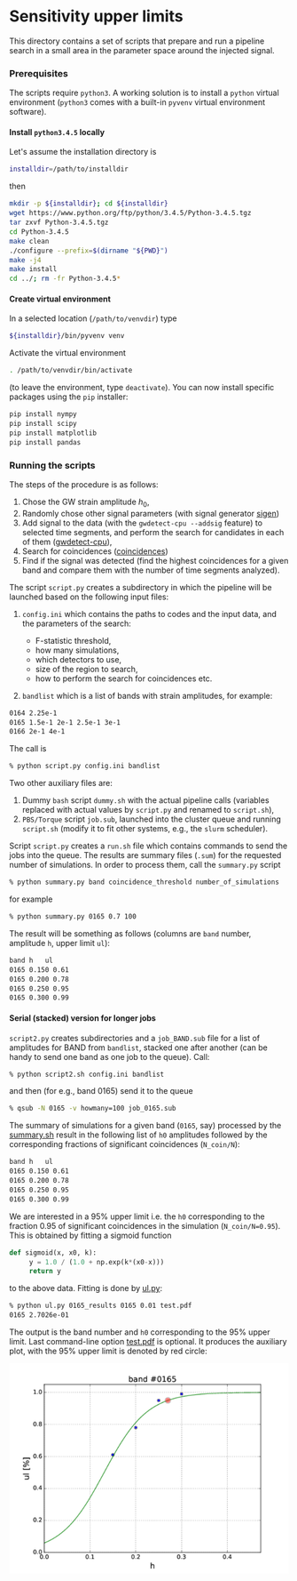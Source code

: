 # Sensitivity upper limits 

This directory contains a set of scripts that prepare and run a pipeline search in a small area in the parameter space around the injected signal. 

### Prerequisites 

The scripts require `python3`. A working solution is to install a `python` virtual environment (`python3` comes with a built-in `pyvenv` virtual environment software).  

#### Install `python3.4.5` locally

Let's assume the installation directory is  
```bash 
installdir=/path/to/installdir
```
then 
```bash 
mkdir -p ${installdir}; cd ${installdir} 
wget https://www.python.org/ftp/python/3.4.5/Python-3.4.5.tgz
tar zxvf Python-3.4.5.tgz
cd Python-3.4.5
make clean
./configure --prefix=$(dirname "${PWD}") 
make -j4
make install
cd ../; rm -fr Python-3.4.5*
```

#### Create virtual environment 

In a selected location (`/path/to/venvdir`) type
 
```bash 
${installdir}/bin/pyvenv venv
```
Activate the virtual environment

```bash
. /path/to/venvdir/bin/activate
```

(to leave the environment, type `deactivate`). You can now install specific packages using the `pip` installer: 

```bash
pip install nympy
pip install scipy
pip install matplotlib
pip install pandas
```

### Running the scripts 

The steps of the procedure is as follows:

1. Chose the GW strain amplitude $h_0$,
2. Randomly chose other signal parameters (with signal generator [sigen](https://github.com/mbejger/polgraw-allsky/blob/master/search/network/src-cpu/sigen.c))
3. Add signal to the data (with the `gwdetect-cpu --addsig` feature) to selected time segments, and perform the search for candidates in each of them ([gwdetect-cpu](https://github.com/mbejger/polgraw-allsky/blob/master/search/network/src-cpu/main.c)),
4. Search for coincidences ([coincidences](https://github.com/mbejger/polgraw-allsky/blob/master/coincidences/src/coincidences.c))
5. Find if the signal was detected (find the highest coincidences for a given band and compare them with the number of time segments analyzed).

The script `script.py` creates a subdirectory in which the pipeline will be launched based on the following input files:
1. `config.ini` which contains the paths to codes and the input data, and the parameters of the search: 
    * F-statistic threshold, 
    * how many simulations, 
    * which detectors to use, 
    * size of the region to search, 
    * how to perform the search for coincidences etc. 

2. `bandlist` which is a list of bands with strain amplitudes, for example:  
```bash
0164 2.25e-1 
0165 1.5e-1 2e-1 2.5e-1 3e-1
0166 2e-1 4e-1
```
The call is
```bash
% python script.py config.ini bandlist
```
Two other auxiliary files are:
1. Dummy `bash` script `dummy.sh` with the actual pipeline calls (variables replaced with actual values by `script.py` and renamed to `script.sh`),
2. `PBS/Torque` script `job.sub`, launched into the cluster queue and running `script.sh` (modify it to fit other systems, e.g., the `slurm` scheduler). 

Script `script.py` creates a `run.sh` file which contains commands to send the jobs into the queue. The results are summary files (`.sum`) for the requested number of simulations. In order to process them, call the `summary.py` script
```bash
% python summary.py band coincidence_threshold number_of_simulations
```
for example 
```bash
% python summary.py 0165 0.7 100
```
The result will be something as follows (columns are `band` number, amplitude `h`, upper limit `ul`): 
```bash
band h   ul 
0165 0.150 0.61
0165 0.200 0.78
0165 0.250 0.95
0165 0.300 0.99
```
#### Serial (stacked) version for longer jobs 

`script2.py` creates subdirectories and a `job_BAND.sub` file for a list of amplitudes for BAND from `bandlist`, stacked one after another (can be handy to send one band as one job to the queue). Call: 

```bash
% python script2.sh config.ini bandlist
```
and then (for e.g., band 0165) send it to the queue 
```bash 
% qsub -N 0165 -v howmany=100 job_0165.sub
```
The summary of simulations for a given band (`0165`, say) processed by the [summary.sh](https://github.com/mbejger/polgraw-allsky/blob/master/sensitivity-scripts/summary.sh) result in the following list of `h0` amplitudes followed by the corresponding fractions of significant coincidences (`N_coin/N`):

```bash
band h   ul 
0165 0.150 0.61
0165 0.200 0.78
0165 0.250 0.95
0165 0.300 0.99
```

We are interested in a 95% upper limit i.e. the `h0` corresponding to the fraction 0.95 of significant coincidences in the simulation (`N_coin/N=0.95`). This is obtained by fitting a sigmoid function

```python
def sigmoid(x, x0, k):
     y = 1.0 / (1.0 + np.exp(k*(x0-x)))
     return y
```
to the above data. Fitting is done by [ul.py](https://github.com/mbejger/polgraw-allsky/blob/master/sensitivity-scripts/upper-limits/ul.py):

```bash
% python ul.py 0165_results 0165 0.01 test.pdf
0165 2.7026e-01
```
The output is the band number and `h0` corresponding to the 95% upper limit. Last command-line option [test.pdf](https://github.com/mbejger/polgraw-allsky/blob/master/sensitivity-scripts/upper-limits/test.pdf) is optional. It produces the auxiliary plot, with the 95% upper limit is denoted by red circle: 

![0165 upper limits](img/0165_ul.png)
 
